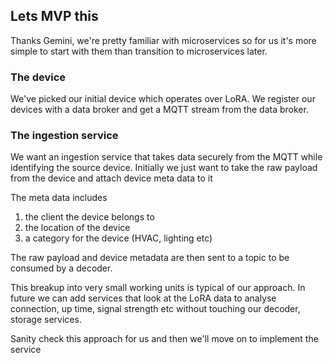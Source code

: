 ## Lets MVP this

Thanks Gemini, we're pretty familiar with microservices so for us it's more simple to start with them 
than transition to microservices later.

### The device
We've picked our initial device which operates over LoRA. 
We register our devices with a data broker and get a MQTT stream from the data broker.

### The ingestion service
We want an ingestion service that takes data securely from the MQTT while identifying the source device.
Initially we just want to take the raw payload from the device and attach device meta data to it

The meta data includes
1) the client the device belongs to 
2) the location of the device
3) a category for the device (HVAC, lighting etc)

The raw payload and device metadata are then sent to a topic to be consumed by a decoder.

This breakup into very small working units is typical of our approach. In future we can add services that look at the LoRA
data to analyse connection, up time, signal strength etc without touching our decoder, storage services.

Sanity check this approach for us and then we'll move on to implement the service